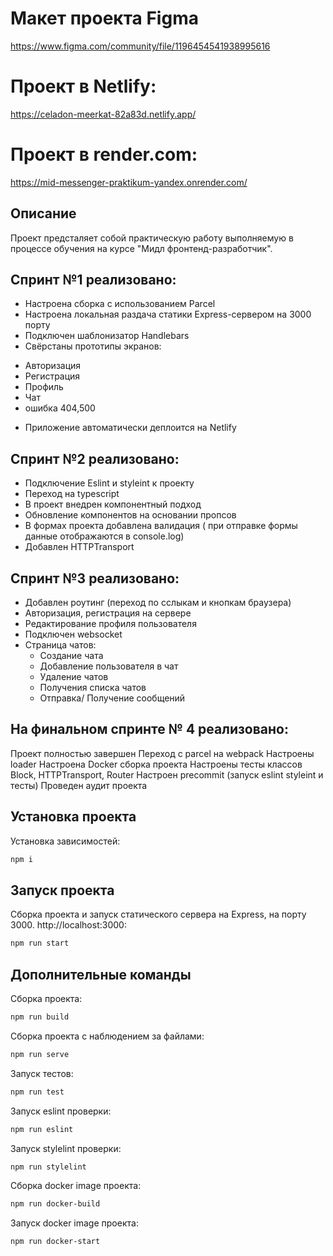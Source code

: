 # Макет проекта Figma

https://www.figma.com/community/file/1196454541938995616

# Проект в Netlify:
https://celadon-meerkat-82a83d.netlify.app/

# Проект в render.com:
https://mid-messenger-praktikum-yandex.onrender.com/
## Описание

Проект предсталяет собой практическую работу выполняемую в процессе обучения на курсе 
"Мидл фронтенд-разработчик". 

## Cпринт №1 реализовано:
* Настроена сборка с использованием Parcel
* Настроена локальная раздача статики Express-сервером на 3000 порту
* Подключен шаблонизатор Handlebars
* Свёрстаны прототипы экранов: 
- Авторизация
- Регистрация
- Профиль
- Чат
- ошибка 404,500

* Приложение автоматически деплоится на Netlify
## Cпринт №2 реализовано:
- Подключение Eslint и styleint к проекту
- Переход на  typescript
- В проект внедрен компонентный подход
- Обновление компонентов на основании пропсов
- В формах проекта добавлена валидация ( при отправке формы данные отображаются в console.log)
- Добавлен HTTPTransport

## Cпринт №3 реализовано:
- Добавлен роутинг (переход по сслыкам и кнопкам браузера)
- Авторизация, регистрация на сервере
- Редактирование профиля пользователя
- Подключен websocket
- Страница чатов: 
    - Создание чата
    - Добавление пользователя в чат
    - Удаление чатов
    - Получения списка чатов
    - Отправка/ Получение сообщений

## На финальном спринте № 4 реализовано:
Проект полностью завершен
Переход с parcel на webpack
Настроены loader
Настроена Docker сборка проекта
Настроены тесты классов Block, HTTPTransport, Router
Настроен precommit (запуск eslint styleint и тесты)
Проведен аудит проекта

## Установка проекта

Установка зависимостей:

```bash
npm i
```

## Запуск проекта

Сборка проекта и запуск статического сервера на Express, на порту 3000. http://localhost:3000:

```bash
npm run start
```
## Дополнительные команды 

Сборка проекта:

```bash
npm run build
```

Сборка проекта с наблюдением за файлами:

```bash
npm run serve
```

Запуск тестов:

```bash
npm run test
```
Запуск eslint проверки:

```bash
npm run eslint
```

Запуск stylelint проверки:

```bash
npm run stylelint
```

Сборка docker image проекта:

```bash
npm run docker-build
```

Запуск docker image проекта:

```bash
npm run docker-start
```